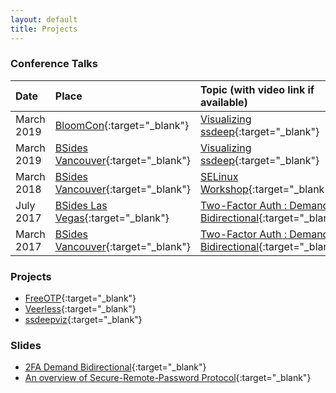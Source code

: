 ```yaml
---
layout: default
title: Projects
---
```


### Conference Talks

| Date          | Place					| Topic (with video link if available) |
| :-------------|:------------- |:-----|
| March 2019|[BloomCon](https://intranet.bloomu.edu/bloomcon){:target="_blank"}|[Visualizing ssdeep](https://bupmediasite.passhe.edu/Mediasite/Showcase/bloomcon/Presentation/f99fd7156b7041e9870394a6c54193fd1d){:target="_blank"}|
| March 2019|[BSides Vancouver](https://www.bsidesvancouver.com/joe-kirwin){:target="_blank"}|[Visualizing ssdeep](https://github.com/joekir/ssdeepviz){:target="_blank"}|
| March 2018|[BSides Vancouver](https://www.bsidesvancouver.com/joe-kirwin){:target="_blank"}|[SELinux Workshop](https://github.com/joekir/selinux-workshop){:target="_blank"}|
|July 2017|[BSides Las Vegas](https://bsideslv2017.sched.com/event/BNGU){:target="_blank"}|[Two-Factor Auth : Demand Bidirectional](https://www.youtube.com/watch?v=J9Pd2JbYE44){:target="_blank"}|
|March 2017 | [BSides Vancouver](https://bsidesvancouver.com/speaker/speaker-3-day-1-track-2/){:target="_blank"}| [Two-Factor Auth : Demand Bidirectional](https://www.youtube.com/watch?v=aNW4CHfvYTs){:target="_blank"}|

### Projects

* [FreeOTP](https://github.com/freeotp/freeotp-android){:target="_blank"}     
* [Veerless](https://github.com/joekir/veerless){:target="_blank"}
* [ssdeepviz](https://github.com/joekir/ssdeepviz){:target="_blank"}

### Slides

* [2FA Demand Bidirectional](https://www.josephkirwin.com/2FA-Demand-Bidirectional/){:target="_blank"}
* [An overview of Secure-Remote-Password Protocol](https://www.josephkirwin.com/srp-talk){:target="_blank"}
